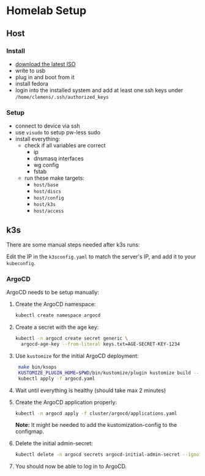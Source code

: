# Homelab Setup

## Host

### Install

- [download the latest ISO](https://fedoraproject.org/iot/download)
- write to usb
- plug in and boot from it
- install fedora
- login into the installed system and add at least one ssh keys under
  `/home/clemens/.ssh/authorized_keys`

### Setup

- connect to device via ssh
- use `visudo` to setup pw-less sudo
- install everything:
  - check if all variables are correct
    - ip
    - dnsmasq interfaces
    - wg config
    - fstab
  - run these make targets:
    - `host/base`
    - `host/discs`
    - `host/config`
    - `host/k3s`
    - `host/access`

## k3s

There are some manual steps needed after k3s runs:

Edit the IP in the `k3sconfig.yaml` to match the server's IP, and add it to your
`kubeconfig`.

### ArgoCD

ArgoCD needs to be setup manually:

<!-- markdownlint-capture -->
<!-- markdownlint-disable MD031 -->

1. Create the ArgoCD namespace:
   ```sh
   kubectl create namespace argocd
   ```
2. Create a secret with the age key:
   ```sh
   kubectl -n argocd create secret generic \
     argocd-age-key --from-literal keys.txt=AGE-SECRET-KEY-1234
   ```
3. Use `kustomize` for the initial ArgoCD deployment:

   ```sh
    make bin/ksops
    KUSTOMIZE_PLUGIN_HOME=$PWD/bin/kustomize/plugin kustomize build --enable-helm --enable-exec --enable-alpha-plugins cluster/argocd/argocd/ > argocd.yaml
    kubectl apply -f argocd.yaml
   ```

4. Wait until everything is healthy (should take max 2 minutes)
5. Create the ArgoCD application properly:
   <!-- markdownlint-disable-next-line -->

   ```sh
   kubectl -n argocd apply -f cluster/argocd/applications.yaml
   ```

   **Note:** It might be needed to add the kustomization-config to the
   configmap.

6. Delete the initial admin-secret:
   ```sh
   kubectl delete -n argocd secrets argocd-initial-admin-secret --ignore-not-found
   ```
7. You should now be able to log in to ArgoCD.
